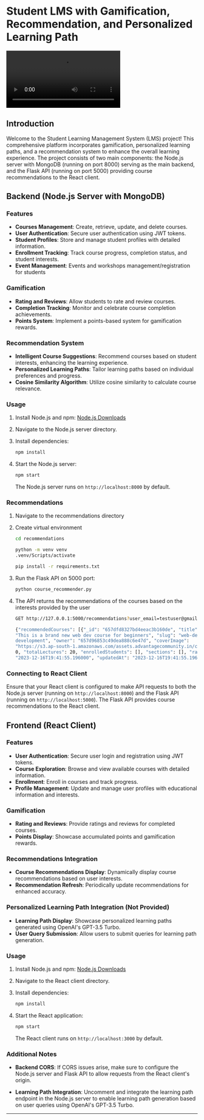 # Student LMS with Gamification, Recommendation, and Personalized Learning Path

<video src="client\public\hackverse.mp4" controls title="Student LMS"></video>

## Introduction

Welcome to the Student Learning Management System (LMS) project! This comprehensive platform incorporates gamification, personalized learning paths, and a recommendation system to enhance the overall learning experience. The project consists of two main components: the Node.js server with MongoDB (running on port 8000) serving as the main backend, and the Flask API (running on port 5000) providing course recommendations to the React client.

## Backend (Node.js Server with MongoDB)

### Features

- **Courses Management**: Create, retrieve, update, and delete courses.
- **User Authentication**: Secure user authentication using JWT tokens.
- **Student Profiles**: Store and manage student profiles with detailed information.
- **Enrollment Tracking**: Track course progress, completion status, and student interests.
- **Event Management**: Events and workshops management/registration for students

### Gamification

- **Rating and Reviews**: Allow students to rate and review courses.
- **Completion Tracking**: Monitor and celebrate course completion achievements.
- **Points System**: Implement a points-based system for gamification rewards.

### Recommendation System

- **Intelligent Course Suggestions**: Recommend courses based on student interests, enhancing the learning experience.
- **Personalized Learning Paths**: Tailor learning paths based on individual preferences and progress.
- **Cosine Similarity Algorithm**: Utilize cosine similarity to calculate course relevance.

### Usage

1. Install Node.js and npm: [Node.js Downloads](https://nodejs.org/en/download/)
2. Navigate to the Node.js server directory.
3. Install dependencies:

   ```bash
   npm install
   ```

4. Start the Node.js server:

   ```bash
   npm start
   ```

   The Node.js server runs on `http://localhost:8000` by default.

### Recommendations 

1. Navigate to the recommendations directory
2. Create virtual environment

    ```bash
    cd recommendations

    python -m venv venv
    .venv/Scripts/activate

    pip install -r requirements.txt
    ```

3. Run the Flask API on 5000 port:
    ```bash
    python course_recommender.py
    ```

4. The API returns the recommendations of the courses based on the interests provided by the user

    ```bash
    GET http://127.0.0.1:5000/recommendations?user_email=testuser@gmail.com
    ```

    ```bash
    {"recommendedCourses": [{"_id": "657dfd8327bd4eeac3b160de", "title": "Web Development for Begineers", "description":
    "This is a brand new web dev course for beginners", "slug": "web-development-for-begineers", "domain": "web
    development", "owner": "657d96853c49dea888c6e47d", "coverImage":
    "https://s3.ap-south-1.amazonaws.com/assets.advantagecommunity.in/course/1702755707016.jpg", "instructors": [], "price":
    0, "totalLectures": 20, "enrolledStudents": [], "sections": [], "ratings": [], "createdAt":
    "2023-12-16T19:41:55.196000", "updatedAt": "2023-12-16T19:41:55.196000", "__v": 0}]}
    ```

### Connecting to React Client

Ensure that your React client is configured to make API requests to both the Node.js server (running on `http://localhost:8000`) and the Flask API (running on `http://localhost:5000`). The Flask API provides course recommendations to the React client.

## Frontend (React Client)

### Features

- **User Authentication**: Secure user login and registration using JWT tokens.
- **Course Exploration**: Browse and view available courses with detailed information.
- **Enrollment**: Enroll in courses and track progress.
- **Profile Management**: Update and manage user profiles with educational information and interests.

### Gamification

- **Rating and Reviews**: Provide ratings and reviews for completed courses.
- **Points Display**: Showcase accumulated points and gamification rewards.

### Recommendations Integration

- **Course Recommendations Display**: Dynamically display course recommendations based on user interests.
- **Recommendation Refresh**: Periodically update recommendations for enhanced accuracy.

### Personalized Learning Path Integration (Not Provided)

- **Learning Path Display**: Showcase personalized learning paths generated using OpenAI's GPT-3.5 Turbo.
- **User Query Submission**: Allow users to submit queries for learning path generation.

### Usage

1. Install Node.js and npm: [Node.js Downloads](https://nodejs.org/en/download/)
2. Navigate to the React client directory.
3. Install dependencies:

   ```bash
   npm install
   ```

4. Start the React application:

   ```bash
   npm start
   ```

   The React client runs on `http://localhost:3000` by default.

### Additional Notes

- **Backend CORS**: If CORS issues arise, make sure to configure the Node.js server and Flask API to allow requests from the React client's origin.

- **Learning Path Integration**: Uncomment and integrate the learning path endpoint in the Node.js server to enable learning path generation based on user queries using OpenAI's GPT-3.5 Turbo.

---
